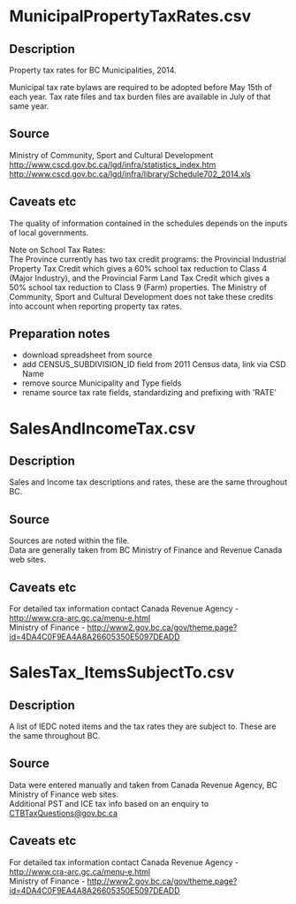 # MunicipalPropertyTaxRates.csv

## Description
Property tax rates for BC Municipalities, 2014.

Municipal tax rate bylaws are required to be adopted before May 15th of each year. Tax rate files and tax burden files are available in July of that same year.

## Source
Ministry of Community, Sport and Cultural Development
http://www.cscd.gov.bc.ca/lgd/infra/statistics_index.htm  
http://www.cscd.gov.bc.ca/lgd/infra/library/Schedule702_2014.xls  

## Caveats etc
The quality of information contained in the schedules depends on the inputs of local governments.  

Note on School Tax Rates:  
The Province currently has two tax credit programs: the Provincial Industrial Property Tax Credit which gives a 60% school tax reduction to Class  4 (Major Industry), and the Provincial Farm Land Tax Credit which gives a 50% school tax reduction to Class 9 (Farm) properties.  The Ministry of Community, Sport and Cultural Development does not take these credits into account when reporting property tax rates.

## Preparation notes
- download spreadsheet from source
- add CENSUS_SUBDIVISION_ID field from 2011 Census data, link via CSD Name
- remove source Municipality and Type fields
- rename source tax rate fields, standardizing and prefixing with 'RATE'


# SalesAndIncomeTax.csv

## Description
Sales and Income tax descriptions and rates, these are the same throughout BC.

## Source
Sources are noted within the file.  
Data are generally taken from BC Ministry of Finance and Revenue Canada web sites.

## Caveats etc
For detailed tax information contact 
Canada Revenue Agency - http://www.cra-arc.gc.ca/menu-e.html  
Ministry of Finance - http://www2.gov.bc.ca/gov/theme.page?id=4DA4C0F9EA4A8A26605350E5097DEADD


# SalesTax_ItemsSubjectTo.csv

## Description
A list of IEDC noted items and the tax rates they are subject to. These are the same throughout BC.

## Source
Data were entered manually and taken from Canada Revenue Agency, BC Ministry of Finance web sites.   
Additional PST and ICE tax info based on an enquiry to CTBTaxQuestions@gov.bc.ca

## Caveats etc
For detailed tax information contact 
Canada Revenue Agency - http://www.cra-arc.gc.ca/menu-e.html  
Ministry of Finance - http://www2.gov.bc.ca/gov/theme.page?id=4DA4C0F9EA4A8A26605350E5097DEADD  
